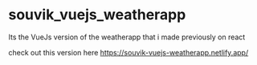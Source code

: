 # souvik_vuejs_weatherapp
Its the VueJs version of the weatherapp that i made previously on react

check out this version here
https://souvik-vuejs-weatherapp.netlify.app/
